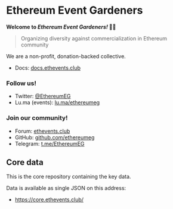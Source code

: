 # Ethereum Event Gardeners

**Welcome to *Ethereum Event Gardeners!* 👨‍🌾**

> Organizing diversity against commercialization in Ethereum community

We are a non-profit, donation-backed collective.

* Docs: [docs.ethevents.club](https://docs.ethevents.club)

### Follow us!
* Twitter: [@EthereumEG](https://twitter.com/EthereumEG)
* Lu.ma (events): [lu.ma/ethereumeg](https://lu.ma/ethereumeg)

### Join our community!
* Forum: [ethevents.club](http://ethevents.club/)
* GitHub: [github.com/ethereumeg](https://github.com/ethereumeg)
* Telegram: [t.me/EthereumEG](https://t.me/EthereumEG)

## Core data
This is the core repository containing the key data.

Data is available as single JSON on this address:
* https://core.ethevents.club/